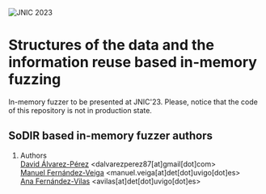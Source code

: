![JNIC 2023](https://easychair.org/images/cfp-logo/JNIC-23.jpg)

# Structures of the data and the information reuse based in-memory fuzzing

In-memory fuzzer to be presented at JNIC'23.
Please, notice that the code of this repository is not in production state.

## SoDIR based in-memory fuzzer authors

1. Authors  
[David Álvarez-Pérez](https://www.linkedin.com/in/davidalvarezperez/) <dalvarezperez87[at]gmail[dot]com>  
[Manuel Fernández-Veiga](https://www.researchgate.net/profile/Manuel_Fernandez-Veiga) <manuel.veiga[at]det[dot]uvigo[dot]es>  
[Ana Fernández-Vilas](https://www.researchgate.net/profile/Ana-Vilas-2) <avilas[at]det[dot]uvigo[dot]es>  